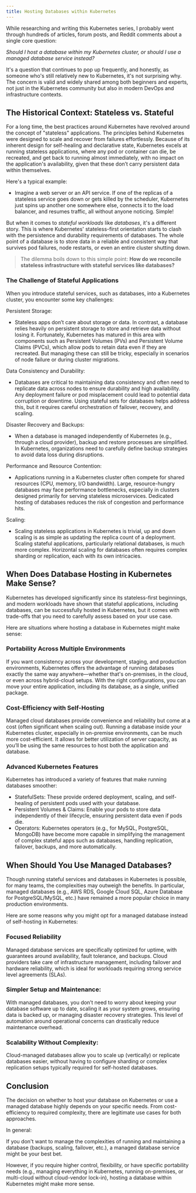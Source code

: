 ```yaml
---
title: Hosting Databases within Kubernetes
---
```


While researching and writing this Kubernetes series, I probably went through hundreds of articles, forum posts, and Reddit comments about a single core question:

*Should I host a database within my Kubernetes cluster, or should I use a managed database service instead?*

It's a question that continues to pop up frequently, and honestly, as someone who's still relatively new to Kubernetes, it's not surprising why. The concern is valid and widely shared among both beginners and experts, not just in the Kubernetes community but also in modern DevOps and infrastructure contexts.

## The Historical Context: Stateless vs. Stateful

For a long time, the best practices around Kubernetes have revolved around the concept of "stateless" applications. The principles behind Kubernetes were designed to scale and recover from failures effortlessly. Because of its inherent design for self-healing and declarative state, Kubernetes excels at running stateless applications, where any pod or container can die, be recreated, and get back to running almost immediately, with no impact on the application's availability, given that these don’t carry persistent data within themselves.

Here's a typical example:

- Imagine a web server or an API service. If one of the replicas of a stateless service goes down or gets killed by the scheduler, Kubernetes just spins up another one somewhere else, connects it to the load balancer, and resumes traffic, all without anyone noticing. Simple!

But when it comes to *stateful workloads* like *databases*, it's a different story. This is where Kubernetes' stateless-first orientation starts to clash with the persistence and durability requirements of databases. The whole point of a database is to store data in a reliable and consistent way that survives pod failures, node restarts, or even an entire cluster shutting down.

> The dilemma boils down to this simple point: **How do we reconcile stateless infrastructure with stateful services like databases?**

### The Challenge of Stateful Applications

When you introduce stateful services, such as databases, into a Kubernetes cluster, you encounter some key challenges:

Persistent Storage:
   - Stateless apps don’t care about storage or data. In contrast, a database relies heavily on persistent storage to store and retrieve data without losing it. Fortunately, Kubernetes has matured in this area with components such as Persistent Volumes (PVs) and Persistent Volume Claims (PVCs), which allow pods to retain data even if they are recreated. But managing these can still be tricky, especially in scenarios of node failure or during cluster migrations.

Data Consistency and Durability:
   - Databases are critical to maintaining data consistency and often need to replicate data across nodes to ensure durability and high availability. Any deployment failure or pod misplacement could lead to potential data corruption or downtime. Using stateful sets for databases helps address this, but it requires careful orchestration of failover, recovery, and scaling.

Disaster Recovery and Backups:
   - When a database is managed independently of Kubernetes (e.g., through a cloud provider), backup and restore processes are simplified. In Kubernetes, organizations need to carefully define backup strategies to avoid data loss during disruptions.

Performance and Resource Contention:
   - Applications running in a Kubernetes cluster often compete for shared resources (CPU, memory, I/O bandwidth). Large, resource-hungry databases may face performance bottlenecks, especially in clusters designed primarily for serving stateless microservices. Dedicated hosting of databases reduces the risk of congestion and performance hits.

Scaling:
   - Scaling stateless applications in Kubernetes is trivial, up and down scaling is as simple as updating the replica count of a deployment. Scaling stateful applications, particularly relational databases, is much more complex. Horizontal scaling for databases often requires complex sharding or replication, each with its own intricacies.

## When Does Database Hosting in Kubernetes Make Sense?

Kubernetes has developed significantly since its stateless-first beginnings, and modern workloads have shown that stateful applications, including databases, can be successfully hosted in Kubernetes, but it comes with trade-offs that you need to carefully assess based on your use case.

Here are situations where hosting a database in Kubernetes might make sense:

### Portability Across Multiple Environments
If you want consistency across your development, staging, and production environments, Kubernetes offers the advantage of running databases exactly the same way anywhere—whether that's on-premises, in the cloud, or even across hybrid-cloud setups. With the right configurations, you can move your entire application, including its database, as a single, unified package.

### Cost-Efficiency with Self-Hosting  
Managed cloud databases provide convenience and reliability but come at a cost (often significant when scaling out). Running a database inside your Kubernetes cluster, especially in on-premise environments, can be much more cost-efficient. It allows for better utilization of server capacity, as you’ll be using the same resources to host both the application and database.

### Advanced Kubernetes Features  
Kubernetes has introduced a variety of features that make running databases smoother:
- StatefulSets: These provide ordered deployment, scaling, and self-healing of persistent pods used with your database.
- Persistent Volumes & Claims: Enable your pods to store data independently of their lifecycle, ensuring persistent data even if pods die.
- Operators: Kubernetes operators (e.g., for MySQL, PostgreSQL, MongoDB) have become more capable in simplifying the management of complex stateful apps such as databases, handling replication, failover, backups, and more automatically.

## When Should You Use Managed Databases?

Though running stateful services and databases in Kubernetes is possible, for many teams, the complexities may outweigh the benefits. In particular, managed databases (e.g., AWS RDS, Google Cloud SQL, Azure Database for PostgreSQL/MySQL, etc.) have remained a more popular choice in many production environments.

Here are some reasons why you might opt for a managed database instead of self-hosting in Kubernetes:

### Focused Reliability
Managed database services are specifically optimized for uptime, with guarantees around availability, fault tolerance, and backups. Cloud providers take care of infrastructure management, including failover and hardware reliability, which is ideal for workloads requiring strong service level agreements (SLAs).

### Simpler Setup and Maintenance:
With managed databases, you don’t need to worry about keeping your database software up to date, scaling it as your system grows, ensuring data is backed up, or managing disaster recovery strategies. This level of automation around operational concerns can drastically reduce maintenance overhead.

### Scalability Without Complexity:
Cloud-managed databases allow you to scale up (vertically) or replicate databases easier, without having to configure sharding or complex replication setups typically required for self-hosted databases.

## Conclusion

The decision on whether to host your database on Kubernetes or use a managed database highly depends on your specific needs. From cost-efficiency to required complexity, there are legitimate use cases for both approaches.

In general:

If you don't want to manage the complexities of running and maintaining a database (backups, scaling, failover, etc.), a managed database service might be your best bet.
   
However, if you require higher control, flexibility, or have specific portability needs (e.g., managing everything in Kubernetes, running on-premises, or multi-cloud without cloud-vendor lock-in), hosting a database within Kubernetes might make more sense.